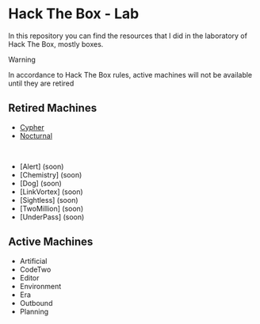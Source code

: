 # Hack The Box - Lab

In this repository you can find the resources that I did in the laboratory of Hack The Box, mostly boxes. 

> [!WARNING]
> In accordance to Hack The Box rules, active machines will not be available until they are retired

## Retired Machines

- [Cypher](./cypher/)
- [Nocturnal](./nocturnal/)
</br>

- [Alert] (soon)
- [Chemistry] (soon)
- [Dog] (soon)
- [LinkVortex] (soon)
- [Sightless] (soon)
- [TwoMillion] (soon)
- [UnderPass] (soon)

## Active Machines 

- Artificial
- CodeTwo
- Editor
- Environment
- Era
- Outbound
- Planning

 